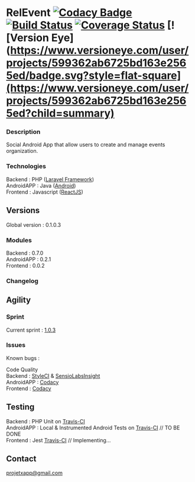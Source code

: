 RelEvent [![Codacy Badge](https://api.codacy.com/project/badge/Grade/464039e29eb04025aa5495982e0f0165)](https://www.codacy.com/app/paul.bouquet/Relevent?utm_source=github.com&utm_medium=referral&utm_content=Herklos/Relevent&utm_campaign=badger) [![Build Status](https://travis-ci.org/Herklos/Relevent.png)](https://travis-ci.org/Herklos/Relevent) [![Coverage Status](https://coveralls.io/repos/github/Herklos/Relevent/badge.svg?branch=master)](https://coveralls.io/github/Herklos/Relevent?branch=master) [![Version Eye](https://www.versioneye.com/user/projects/599362ab6725bd163e2565ed/badge.svg?style=flat-square](https://www.versioneye.com/user/projects/599362ab6725bd163e2565ed?child=summary)
============================
### Description
Social Android App that allow users to create and manage events organization. <br>

### Technologies
Backend : PHP ([Laravel Framework](https://laravel.com))<br>
AndroidAPP : Java ([Android](https://developer.android.com))<br>
Frontend : Javascript ([ReactJS](https://facebook.github.io/react/))<br>

Versions
------------
Global version : 0.1.0.3

### Modules
Backend : 0.7.0 <br>
AndroidAPP : 0.2.1 <br>
Frontend : 0.0.2 <br>

### Changelog

Agility
------------

### Sprint
Current sprint  : [1.0.3](https://zube.io/herklos/projectx/w/workspace-1/sprintboard?where%5Bsprint_id%5D=17485)<br>


### Issues
Known bugs  :<br>

Code Quality <br>
Backend : [StyleCI](https://styleci.io/repos/96699711) & [SensioLabsInsight](https://insight.sensiolabs.com/projects/7fb64c6d-d71e-4e1c-a289-3aaaa565d219)<br>
AndroidAPP : [Codacy](https://www.codacy.com/app/paul.bouquet/ProjetX)<br>
Frontend : [Codacy](https://www.codacy.com/app/paul.bouquet/ProjetX)<br>

Testing
------------
Backend : PHP Unit on [Travis-CI](https://travis-ci.org/Herklos/ProjetX)<br>
AndroidAPP : Local & Instrumented Android Tests on [Travis-CI](https://travis-ci.org/Herklos/ProjetX) // TO BE DONE <br>
Frontend : Jest [Travis-CI](https://travis-ci.org/Herklos/ProjetX) // Implementing...

Contact
------------
projetxapp@gmail.com
